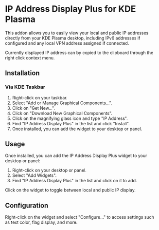 # IP Address Display Plus for KDE Plasma

This addon allows you to easily view your local and public IP addresses directly from your KDE Plasma desktop, including IPv6 addresses if configured and any local VPN address assigned if connected. 

Currently displayed IP address can by copied to the clipboard through the right click context menu.

## Installation

### Via KDE Taskbar

1. Right-click on your taskbar.
2. Select "Add or Manage Graphical Components...".
3. Click on "Get New...".
4. Click on "Download New Graphical Components".
5. Click on the magnifying glass icon and type "IP Address".
6. Find "IP Address Display Plus" in the list and click "Install".
7. Once installed, you can add the widget to your desktop or panel.

## Usage

Once installed, you can add the IP Address Display Plus widget to your desktop or panel:

1. Right-click on your desktop or panel.
2. Select "Add Widgets".
3. Find "IP Address Display Plus" in the list and click on it to add.

Click on the widget to toggle between local and public IP display.

## Configuration

Right-click on the widget and select "Configure..." to access settings such as text color, flag display, and more.
